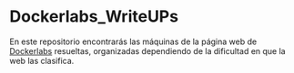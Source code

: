 # Dockerlabs_WriteUPs
En este repositorio encontrarás las máquinas de la página web de [Dockerlabs](https://dockerlabs.es/#/) resueltas, organizadas dependiendo de la dificultad en que la web las clasifica.
